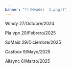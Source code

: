 ```yaml
---
banner: "![[Header  1.png]]"
---
```

Windy 27/Octubre/2024

Pía vpn 20/Febrero/2025

SdMaid 29/Diciembre/2025

Castbox 9/Mayo/2025

Allsync 6/Marzo/2025